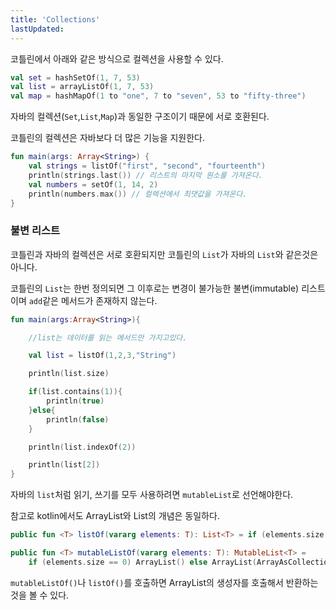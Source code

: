 ```yaml
---
title: 'Collections'
lastUpdated: 
---
```


코틀린에서 아래와 같은 방식으로 컬렉션을 사용할 수 있다.

```kotlin
val set = hashSetOf(1, 7, 53)
val list = arrayListOf(1, 7, 53)
val map = hashMapOf(1 to "one", 7 to "seven", 53 to "fifty-three")
```

자바의 컬렉션(`Set`,`List`,`Map`)과 동일한 구조이기 때문에 서로  호환된다.

코틀린의 컬렉션은 자바보다 더 많은 기능을 지원한다.

```kotlin
fun main(args: Array<String>) {
    val strings = listOf("first", "second", "fourteenth")
    println(strings.last()) // 리스트의 마지막 원소를 가져온다. 
    val numbers = setOf(1, 14, 2)
    println(numbers.max()) // 컬렉션에서 최댓값을 가져온다. 
}
```

### 불변 리스트

코틀린과 자바의 컬렉션은 서로 호환되지만 코틀린의 `List`가 자바의 `List`와 같은것은 아니다.

코틀린의 `List`는 한번 정의되면 그 이후로는 변경이 불가능한 불변(immutable) 리스트이며 `add`같은 메서드가 존재하지 않는다.

```kotlin
fun main(args:Array<String>){

    //list는 데이터를 읽는 메서드만 가지고있다.

    val list = listOf(1,2,3,"String")

    println(list.size)

    if(list.contains(1)){
        println(true)
    }else{
        println(false)
    }

    println(list.indexOf(2))

    println(list[2])
}
```

자바의 `list`처럼 읽기, 쓰기를 모두 사용하려면 `mutableList`로 선언해야한다.

참고로 kotlin에서도 ArrayList와 List의 개념은 동일하다.

```kotlin
public fun <T> listOf(vararg elements: T): List<T> = if (elements.size > 0) elements.asList() else emptyList()

public fun <T> mutableListOf(vararg elements: T): MutableList<T> =
    if (elements.size == 0) ArrayList() else ArrayList(ArrayAsCollection(elements, isVarargs = true))
```

`mutableListOf()`나 `listOf()`를 호출하면 ArrayList의 생성자를 호출해서 반환하는 것을 볼 수 있다.